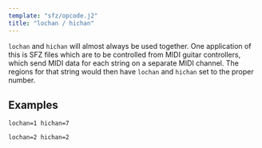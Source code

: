 ```yaml
---
template: "sfz/opcode.j2"
title: "lochan / hichan"
---
```

 `lochan` and `hichan` will almost always be used together.
One application of this is SFZ files which are to be controlled from MIDI guitar
controllers, which send MIDI data for each string on a separate MIDI channel.
The regions for that string would then have `lochan` and `hichan` set to the
proper number.

## Examples

```sfz
lochan=1 hichan=7

lochan=2 hichan=2
```
